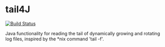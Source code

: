 # tail4J
[![Build Status](https://travis-ci.com/arthurpicht/tail4J.svg?branch=master)](https://travis-ci.com/arthurpicht/tail4J)

Java functionality for reading the tail of dynamically growing and rotating log files, inspired by the *nix command 'tail -f'.
